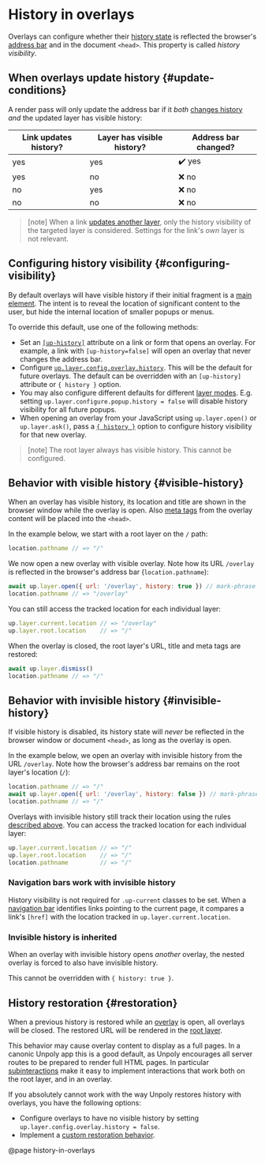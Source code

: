 History in overlays
===================

Overlays can configure whether their [history state](/updating-history#history-state) is reflected the
browser's [address bar](https://en.wikipedia.org/wiki/Address_bar)
and in the document `<head>`. This property is called *history visibility*.


## When overlays update history {#update-conditions}

A render pass will only update the address bar if it *both* [changes history](/updating-history#when-history-is-changed) *and* the updated layer has visible history:

| Link updates history? | Layer has visible history? | Address bar changed? |
|-----------------------|----------------------------|----------------------|
| yes                   | yes                        | ✔️ yes               |
| yes                   | no                         | ❌ no                 |
| no                    | yes                        | ❌ no                 |
| no                    | no                         | ❌ no                 |

> [note]
> When a link [updates another layer](/a-up-follow#up-layer), only the history visibility of the targeted layer is considered.
> Settings for the link's *own* layer is not relevant.

## Configuring history visibility {#configuring-visibility}

By default overlays will have visible history if their initial fragment is a [main element](/main).
The intent is to reveal the location of significant content to the user, but hide the internal location of smaller popups or menus. 

To override this default, use one of the following methods:

- Set an [`[up-history]`](/up-layer-new#up-history) attribute on a link or form that opens an overlay.
  For example, a link with `[up-history=false]` will open an overlay that never changes the address bar. 
- Configure [`up.layer.config.overlay.history`](/up.layer.config#config.overlay.history). This will be the default for future overlays. The default can
  be overridden with an `[up-history]` attribute or `{ history }` option.
- You may also configure different defaults for different [layer modes](/layer-terminology).
  E.g. setting `up.layer.configure.popup.history = false` will disable history visibility for all future popups.
- When opening an overlay from your JavaScript using `up.layer.open()` or `up.layer.ask()`,
  pass a [`{ history }`](/up.layer.open#options.history) option to configure history visibility for that new overlay.

> [note]
> The root layer always has visible history. This cannot be configured.


## Behavior with visible history {#visible-history}

When an overlay has visible history, its location and title are shown in the browser window while
the overlay is open. Also [meta tags](/updating-history#history-state) from the overlay content will be placed into the `<head>`.

In the example below, we start with a root layer on the `/` path:

```js
location.pathname // => "/"
```

We now open a new overlay with visible overlay. Note how its URL `/overlay` is reflected in the browser's address bar (`location.pathname`):

```js
await up.layer.open({ url: '/overlay', history: true }) // mark-phrase "true"
location.pathname // => "/overlay"
```

You can still access the tracked location for each individual layer:

```js
up.layer.current.location // => "/overlay"
up.layer.root.location    // => "/"
```

When the overlay is closed, the root layer's URL, title and meta tags are restored:

```js
await up.layer.dismiss()
location.pathname // => "/"
```

## Behavior with invisible history {#invisible-history}

If visible history is disabled, its history state will *never* be reflected in the browser window or document `<head>`,
as long as the overlay is open.

In the example below, we open an overlay with invisible history from the URL `/overlay`.
Note how the browser's address bar remains on the root layer's location (`/`):

```js
location.pathname // => "/"
await up.layer.open({ url: '/overlay', history: false }) // mark-phrase "false"
location.pathname // => "/"
```

Overlays with invisible history still track their location using the rules [described above](#update-conditions). You can access the tracked location for each individual layer:

```js
up.layer.current.location // => "/"
up.layer.root.location    // => "/"
location.pathname         // => "/"
```


### Navigation bars work with invisible history

History visibility is not required for `.up-current` classes to be set.
When a [navigation bar](/up-nav) identifies links pointing to the current page,
it compares a link's `[href]` with the location tracked in `up.layer.current.location`.


### Invisible history is inherited

When an overlay with invisible history opens *another* overlay, the nested overlay is forced to
also have invisible history.

This cannot be overridden with `{ history: true }`.



## History restoration {#restoration}

When a previous history is restored while an [overlay](/up.layer) is open, all overlays
will be closed. The restored URL will be rendered in the [root layer](/up.layer.root).

This behavior may cause overlay content to display as a full pages. In a canonic Unpoly app this
is a good default, as Unpoly encourages all server routes to be prepared to render full HTML pages.
In particular [subinteractions](/subinteractions) make it easy to implement interactions
that work both on the root layer, and in an overlay.

If you absolutely cannot work with the way Unpoly restores history with overlays, you have the following options:

- Configure overlays to have no visible history by setting `up.layer.config.overlay.history = false`.
- Implement a [custom restoration behavior](/restoring-history#custom-restoration-behavior).



@page history-in-overlays
